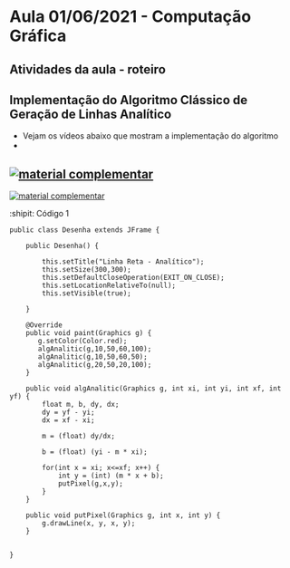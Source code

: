 # Aula 01/06/2021 - Computação Gráfica
## Atividades da aula - roteiro

## Implementação do Algoritmo Clássico de Geração de Linhas Analítico



- Vejam os vídeos abaixo que mostram a implementação do algoritmo
- 
[![material complementar](https://github.com/marcoswagner-commits/projetos_cg/blob/c436c691824aff2880313362d2355ffb8b726cbe/Capa_Aula1_Mod_1.png)](https://youtu.be/l2LYNFHsraY)
-

[![material complementar](https://github.com/marcoswagner-commits/projetos_cg/blob/c436c691824aff2880313362d2355ffb8b726cbe/Capa_Aula1_Mod_2.png)](https://youtu.be/NNHFp6vDD00)

:shipit: Código 1
```
public class Desenha extends JFrame {
        
    public Desenha() {
       
        this.setTitle("Linha Reta - Analítico");
        this.setSize(300,300);
        this.setDefaultCloseOperation(EXIT_ON_CLOSE);
        this.setLocationRelativeTo(null);
        this.setVisible(true);
        
    }
    
    @Override
    public void paint(Graphics g) {
       g.setColor(Color.red);
       algAnalitic(g,10,50,60,100);
       algAnalitic(g,10,50,60,50);
       algAnalitic(g,20,50,20,100);
    }
    
    public void algAnalitic(Graphics g, int xi, int yi, int xf, int yf) {
        float m, b, dy, dx;
        dy = yf - yi;
        dx = xf - xi;
        
        m = (float) dy/dx;
        
        b = (float) (yi - m * xi);
        
        for(int x = xi; x<=xf; x++) {
            int y = (int) (m * x + b);
            putPixel(g,x,y);
        }
    }
    
    public void putPixel(Graphics g, int x, int y) {
        g.drawLine(x, y, x, y);
    }
            
    
}
```



